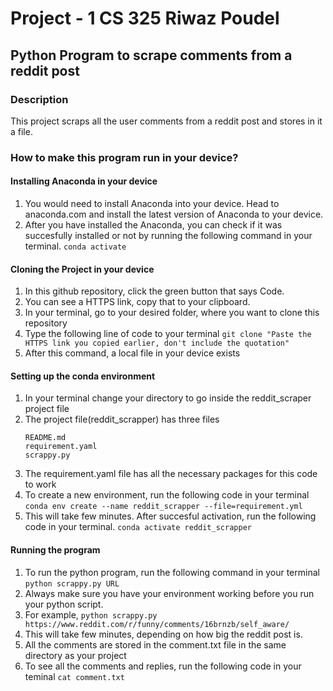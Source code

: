 # Project - 1 CS 325 Riwaz Poudel
## Python Program to scrape comments from a reddit post
### Description
This project scraps all the user comments from a reddit post and stores in it a file.
### How to make this program run in your device?
#### Installing Anaconda in your device
1. You would need to install Anaconda into your device. Head to anaconda.com and install the latest version of Anaconda to your device.
2. After you have installed the Anaconda, you can check if it was succesfully installed or not by running the following command in your terminal.
   ```conda activate```
#### Cloning the Project in your device
1. In this github repository, click the green button that says Code.
2. You can see a HTTPS link, copy that to your clipboard.
3. In your terminal, go to your desired folder, where you want to clone this repository
4. Type the following line of code to your terminal
   ```git clone "Paste the HTTPS link you copied earlier, don't include the quotation"```
5. After this command, a local file in your device exists
#### Setting up the conda environment
1. In your terminal change your directory to go inside the reddit_scraper project file
2. The project file(reddit_scrapper) has three files
   ```
   README.md
   requirement.yaml
   scrappy.py
   ```
3. The requirement.yaml file has all the necessary packages for this code to work
4. To create a new environment, run the following code in your terminal
   ```conda env create --name reddit_scrapper --file=requirement.yml```
5. This will take few minutes. After succesful activation, run the following code in your terminal.
   ```conda activate reddit_scrapper```
#### Running the program
   1. To run the python program, run the following command in your terminal
      ```python scrappy.py URL```
   2. Always make sure you have your environment working before you run your python script.
   3. For example,
      ```python scrappy.py https://www.reddit.com/r/funny/comments/16brnzb/self_aware/```
   4. This will take few minutes, depending on how big the reddit post is.
   5. All the comments are stored in the comment.txt file in the same directory as your project
   6. To see all the comments and replies, run the following code in your teminal
      ```cat comment.txt```
   
